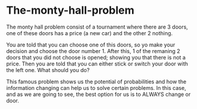 # The-monty-hall-problem
The monty hall problem consist of a tournament where there are 3 doors, one of these doors has a price (a new car) and the other 2 nothing.

You are told that you can choose one of this doors, so yo make your decision and choose the door number 1. After this, 1 of the remaning 2 doors that you did not choose is opened;
showing you that there is not a price. Then you are told that you can either stick or switch your door with the left one. What should you do?

This famous problem shows us the potential of probabilities and how the information changing can help us to solve certain problems. In this case, and as we are going to see, 
the best option for us is to ALWAYS change or door.
